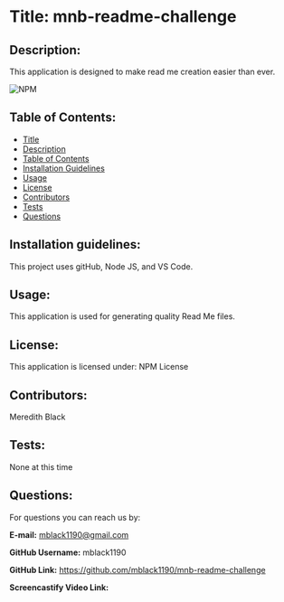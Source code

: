 # Title: mnb-readme-challenge

## Description: 
    
This application is designed to make read me creation easier than ever.

![NPM](https://img.shields.io/npm/l/inquirer)

## Table of Contents: 
* [Title](#title)
* [Description](#description)
* [Table of Contents](#table-of-contents)
* [Installation Guidelines](#installation-guidelines)
* [Usage](#usage)
* [License](#license)
* [Contributors](#contributors)
* [Tests](#tests)
* [Questions](#questions)
            
## Installation guidelines: 

This project uses gitHub, Node JS, and VS Code.

## Usage: 

This application is used for generating quality Read Me files.
            
## License:

This application is licensed under: NPM License
            
## Contributors: 

Meredith Black
            
## Tests:

None at this time
            
## Questions: 

For questions you can reach us by:

**E-mail:** mblack1190@gmail.com

**GitHub Username:** mblack1190

**GitHub Link:** https://github.com/mblack1190/mnb-readme-challenge

**Screencastify Video Link:** 

            
  